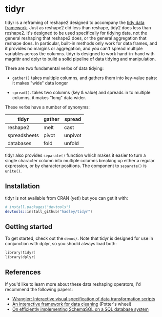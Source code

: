 # tidyr

tidyr is a reframing of reshape2 designed to accompany the [tidy data framework](vita.had.co.nz/papers/tidy-data.html). Just as reshape2 did less than reshape, tidy2 does less than reshape2. It's designed to be used specifically for tidying data, not the general reshaping that reshape2 does, or the general aggregation that reshape does. In particular, built-in methods only work for data frames, and it provides no margins or aggregation, and you can't spread multiple variables across the columns. tidyr is designed to work hand-in-hand with magrittr and dplyr to build a solid pipeline of data tidying and manipulation.

There are two fundamental verbs of data tidying: 

* `gather()` takes multiple columns, and gathers them into key-value pairs: it 
  makes "wide" data longer

* `spread()`. takes two columns (key & value) and spreads in to multiple 
  columns, it makes "long" data wider. 

These verbs have a number of synonyms:

| tidyr        | gather | spread  |
|--------------|--------|---------|
| reshape2     | melt   | cast    |
| spreadsheets | pivot  | unpivot | 
| databases    | fold   | unfold  |

tidyr also provides `separate()` function which makes it easier to turn a single character column into multiple columns breaking up either a regular expression, or by character positions. The component to `separate()` is `unite()`.

## Installation

tidyr is not available from CRAN (yet!) but you can get it with:

```s
# install.packages("devtools")
devtools::install_github("hadley/tidyr")
```

## Getting started

To get started, check out the `demos/`.  Note that tidyr is designed for use in conjunction with dplyr, so you should always load both:

```s
library(tidyr)
library(dplyr)
```
## References

If you'd like to learn more about these data reshaping operators, I'd recommend the following papers:

* [Wrangler: Interactive visual specification of data transformation scripts](http://vis.stanford.edu/papers/wrangler)
* [An interactive framework for data cleaning](http://www.eecs.berkeley.edu/Pubs/TechRpts/2000/CSD-00-1110.pdf) (Potter's wheel)
* [On efficiently implementing SchemaSQL on a SQL database system](http://www.vldb.org/conf/1999/P45.pdf)

